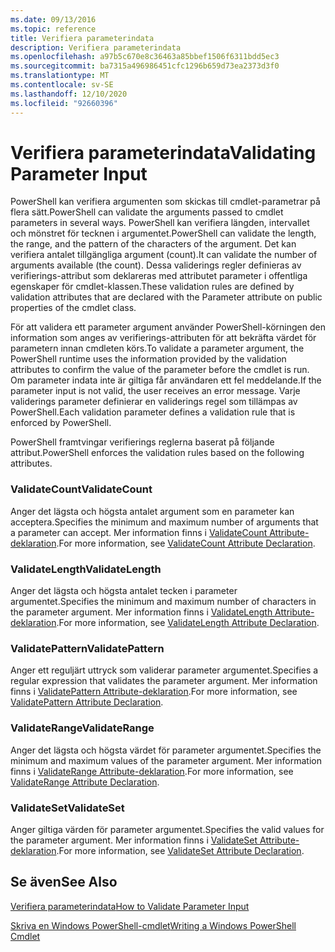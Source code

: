 ```yaml
---
ms.date: 09/13/2016
ms.topic: reference
title: Verifiera parameterindata
description: Verifiera parameterindata
ms.openlocfilehash: a97b5c670e8c36463a85bbef1506f6311bdd5ec3
ms.sourcegitcommit: ba7315a496986451cfc1296b659d73ea2373d3f0
ms.translationtype: MT
ms.contentlocale: sv-SE
ms.lasthandoff: 12/10/2020
ms.locfileid: "92660396"
---
```

# <a name="validating-parameter-input"></a><span data-ttu-id="d13ef-103">Verifiera parameterindata</span><span class="sxs-lookup"><span data-stu-id="d13ef-103">Validating Parameter Input</span></span>

<span data-ttu-id="d13ef-104">PowerShell kan verifiera argumenten som skickas till cmdlet-parametrar på flera sätt.</span><span class="sxs-lookup"><span data-stu-id="d13ef-104">PowerShell can validate the arguments passed to cmdlet parameters in several ways.</span></span>
<span data-ttu-id="d13ef-105">PowerShell kan verifiera längden, intervallet och mönstret för tecknen i argumentet.</span><span class="sxs-lookup"><span data-stu-id="d13ef-105">PowerShell can validate the length, the range, and the pattern of the characters of the argument.</span></span>
<span data-ttu-id="d13ef-106">Det kan verifiera antalet tillgängliga argument (count).</span><span class="sxs-lookup"><span data-stu-id="d13ef-106">It can validate the number of arguments available (the count).</span></span>
<span data-ttu-id="d13ef-107">Dessa validerings regler definieras av verifierings-attribut som deklareras med attributet parameter i offentliga egenskaper för cmdlet-klassen.</span><span class="sxs-lookup"><span data-stu-id="d13ef-107">These validation rules are defined by validation attributes that are declared with the Parameter attribute on public properties of the cmdlet class.</span></span>

<span data-ttu-id="d13ef-108">För att validera ett parameter argument använder PowerShell-körningen den information som anges av verifierings-attributen för att bekräfta värdet för parametern innan cmdleten körs.</span><span class="sxs-lookup"><span data-stu-id="d13ef-108">To validate a parameter argument, the PowerShell runtime uses the information provided by the validation attributes to confirm the value of the parameter before the cmdlet is run.</span></span>
<span data-ttu-id="d13ef-109">Om parameter indata inte är giltiga får användaren ett fel meddelande.</span><span class="sxs-lookup"><span data-stu-id="d13ef-109">If the parameter input is not valid, the user receives an error message.</span></span>
<span data-ttu-id="d13ef-110">Varje validerings parameter definierar en validerings regel som tillämpas av PowerShell.</span><span class="sxs-lookup"><span data-stu-id="d13ef-110">Each validation parameter defines a validation rule that is enforced by PowerShell.</span></span>

<span data-ttu-id="d13ef-111">PowerShell framtvingar verifierings reglerna baserat på följande attribut.</span><span class="sxs-lookup"><span data-stu-id="d13ef-111">PowerShell enforces the validation rules based on the following attributes.</span></span>

### <a name="validatecount"></a><span data-ttu-id="d13ef-112">ValidateCount</span><span class="sxs-lookup"><span data-stu-id="d13ef-112">ValidateCount</span></span>

<span data-ttu-id="d13ef-113">Anger det lägsta och högsta antalet argument som en parameter kan acceptera.</span><span class="sxs-lookup"><span data-stu-id="d13ef-113">Specifies the minimum and maximum number of arguments that a parameter can accept.</span></span>
<span data-ttu-id="d13ef-114">Mer information finns i [ValidateCount Attribute-deklaration](./validatecount-attribute-declaration.md).</span><span class="sxs-lookup"><span data-stu-id="d13ef-114">For more information, see [ValidateCount Attribute Declaration](./validatecount-attribute-declaration.md).</span></span>

### <a name="validatelength"></a><span data-ttu-id="d13ef-115">ValidateLength</span><span class="sxs-lookup"><span data-stu-id="d13ef-115">ValidateLength</span></span>

<span data-ttu-id="d13ef-116">Anger det lägsta och högsta antalet tecken i parameter argumentet.</span><span class="sxs-lookup"><span data-stu-id="d13ef-116">Specifies the minimum and maximum number of characters in the parameter argument.</span></span>
<span data-ttu-id="d13ef-117">Mer information finns i [ValidateLength Attribute-deklaration](./validatelength-attribute-declaration.md).</span><span class="sxs-lookup"><span data-stu-id="d13ef-117">For more information, see [ValidateLength Attribute Declaration](./validatelength-attribute-declaration.md).</span></span>

### <a name="validatepattern"></a><span data-ttu-id="d13ef-118">ValidatePattern</span><span class="sxs-lookup"><span data-stu-id="d13ef-118">ValidatePattern</span></span>

<span data-ttu-id="d13ef-119">Anger ett reguljärt uttryck som validerar parameter argumentet.</span><span class="sxs-lookup"><span data-stu-id="d13ef-119">Specifies a regular expression that validates the parameter argument.</span></span>
<span data-ttu-id="d13ef-120">Mer information finns i [ValidatePattern Attribute-deklaration](./validatepattern-attribute-declaration.md).</span><span class="sxs-lookup"><span data-stu-id="d13ef-120">For more information, see [ValidatePattern Attribute Declaration](./validatepattern-attribute-declaration.md).</span></span>

### <a name="validaterange"></a><span data-ttu-id="d13ef-121">ValidateRange</span><span class="sxs-lookup"><span data-stu-id="d13ef-121">ValidateRange</span></span>

<span data-ttu-id="d13ef-122">Anger det lägsta och högsta värdet för parameter argumentet.</span><span class="sxs-lookup"><span data-stu-id="d13ef-122">Specifies the minimum and maximum values of the parameter argument.</span></span>
<span data-ttu-id="d13ef-123">Mer information finns i [ValidateRange Attribute-deklaration](./validaterange-attribute-declaration.md).</span><span class="sxs-lookup"><span data-stu-id="d13ef-123">For more information, see [ValidateRange Attribute Declaration](./validaterange-attribute-declaration.md).</span></span>

### <a name="validateset"></a><span data-ttu-id="d13ef-124">ValidateSet</span><span class="sxs-lookup"><span data-stu-id="d13ef-124">ValidateSet</span></span>

<span data-ttu-id="d13ef-125">Anger giltiga värden för parameter argumentet.</span><span class="sxs-lookup"><span data-stu-id="d13ef-125">Specifies the valid values for the parameter argument.</span></span>
<span data-ttu-id="d13ef-126">Mer information finns i [ValidateSet Attribute-deklaration](./validateset-attribute-declaration.md).</span><span class="sxs-lookup"><span data-stu-id="d13ef-126">For more information, see [ValidateSet Attribute Declaration](./validateset-attribute-declaration.md).</span></span>

## <a name="see-also"></a><span data-ttu-id="d13ef-127">Se även</span><span class="sxs-lookup"><span data-stu-id="d13ef-127">See Also</span></span>

[<span data-ttu-id="d13ef-128">Verifiera parameterindata</span><span class="sxs-lookup"><span data-stu-id="d13ef-128">How to Validate Parameter Input</span></span>](./how-to-validate-parameter-input.md)

[<span data-ttu-id="d13ef-129">Skriva en Windows PowerShell-cmdlet</span><span class="sxs-lookup"><span data-stu-id="d13ef-129">Writing a Windows PowerShell Cmdlet</span></span>](./writing-a-windows-powershell-cmdlet.md)
